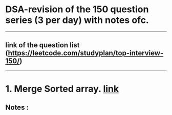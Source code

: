 # DSA-revision of the 150 question series (3 per day) with notes ofc.   
---
## link of the question list (https://leetcode.com/studyplan/top-interview-150/)
---
# 1. Merge Sorted array.  [link](https://leetcode.com/problems/merge-sorted-array/description/?envType=study-plan-v2&envId=top-interview-150)
## Notes : 

